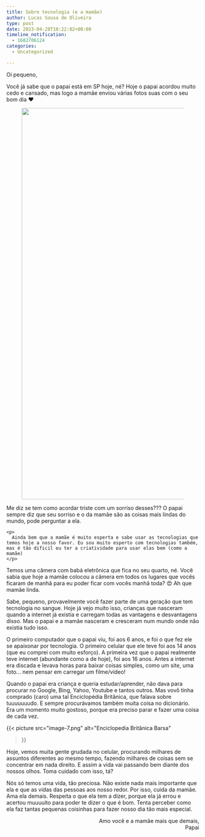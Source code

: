 ```yaml
---
title: Sobre tecnologia (e a mamãe)
author: Lucas Sousa de Oliveira
type: post
date: 2023-04-28T18:22:02+00:00
timeline_notification:
  - 1682706124
categories:
  - Uncategorized

---
```

Oi pequeno,

Você já sabe que o papai está em SP hoje, né? Hoje o papai acordou muito cedo e cansado, mas logo a mamãe enviou várias fotos suas com o seu bom dia ❤️

<div class="wp-block-media-text is-stacked-on-mobile is-vertically-aligned-top">
  <figure class="wp-block-media-text__media"><img decoding="async" loading="lazy" width="768" height="1024" src="http://wp.docker.localhost:8000/wp-content/uploads/2023/04/imagem-do-whatsapp-de-2023-04-28-as-07.34.09.jpg?w=768" alt="" class="wp-image-150 size-full" srcset="http://wp.docker.localhost:8000/wp-content/uploads/2023/04/imagem-do-whatsapp-de-2023-04-28-as-07.34.09.jpg 768w, http://wp.docker.localhost:8000/wp-content/uploads/2023/04/imagem-do-whatsapp-de-2023-04-28-as-07.34.09-225x300.jpg 225w" sizes="(max-width: 768px) 100vw, 768px" /></figure>

  <div class="wp-block-media-text__content">
    <p>
      Me diz se tem como acordar triste com um sorriso desses??? O papai sempre diz que seu sorriso e o da mamãe são as coisas mais lindas do mundo, pode perguntar a ela.
    </p>

    <p>
      Ainda bem que a mamãe é muito esperta e sabe usar as tecnologias que temos hoje a nosso favor. Eu sou muito esperto com tecnologias também, mas é tão dificil eu ter a criatividade para usar elas bem (como a mamãe)
    </p>
  </div>
</div>

Temos uma câmera com babá eletrônica que fica no seu quarto, né. Você sabia que hoje a mamãe colocou a câmera em todos os lugares que vocês ficaram de manhã para eu poder ficar com vocês manhã toda? 😍 Ah que mamãe linda.

Sabe, pequeno, provavelmente você fazer parte de uma geração que tem tecnologia no sangue. Hoje já vejo muito isso, crianças que nasceram quando a internet já existia e carregam todas as vantagens e desvantagens disso. Mas o papai e a mamãe nasceram e cresceram num mundo onde não existia tudo isso.

O primeiro computador que o papai viu, foi aos 6 anos, e foi o que fez ele se apaixonar por tecnologia. O primeiro celular que ele teve foi aos 14 anos (que eu comprei com muito esforço). A primeira vez que o papai realmente teve internet (abundante como a de hoje), foi aos 16 anos. Antes a internet era discada e levava horas para baixar coisas simples, como um site, uma foto&#8230; nem pensar em carregar um filme/vídeo!

Quando o papai era criança e queria estudar/aprender, não dava para procurar no Google, Bing, Yahoo, Youtube e tantos outros. Mas vovô tinha comprado (caro) uma tal Enciclopédia Britânica, que falava sobre tuuuuuuudo. E sempre procurávamos também muita coisa no dicionário. Era um momento muito gostoso, porque era preciso parar e fazer uma coisa de cada vez.

{{< picture
  src="image-7.png"
  alt="Enciclopedia Britânica Barsa"
>}}

Hoje, vemos muita gente grudada no celular, procurando milhares de assuntos diferentes ao mesmo tempo, fazendo milhares de coisas sem se concentrar em nada direito. E assim a vida vai passando bem diante dos nossos olhos. Toma cuidado com isso, tá?

Nós só temos uma vida, tão preciosa. Não existe nada mais importante que ela e que as vidas das pessoas aos nosso redor. Por isso, cuida da mamãe. Ama ela demais. Respeita o que ela tem a dizer, porque ela já errou e acertou muuuuito para poder te dizer o que é bom. Tenta perceber como ela faz tantas pequenas coisinhas para fazer nosso dia tão mais especial.

<p style="text-align: right">
Amo você e a mamãe mais que demais,<br />Papai
</p>